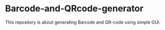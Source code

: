 # Barcode-and-QRcode-generator
This repository is about generating Barcode and QR-code using simple GUI.
